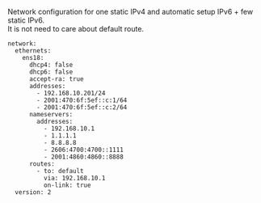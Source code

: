 
Network configuration for one static IPv4 and automatic setup IPv6 + few static IPv6.  
It is not need to care about default route.

```
network:
  ethernets:
    ens18:
      dhcp4: false
      dhcp6: false
      accept-ra: true
      addresses:
        - 192.168.10.201/24
        - 2001:470:6f:5ef::c:1/64
        - 2001:470:6f:5ef::c:2/64
      nameservers:
        addresses:
          - 192.168.10.1
          - 1.1.1.1
          - 8.8.8.8
          - 2606:4700:4700::1111
          - 2001:4860:4860::8888
      routes:
        - to: default
          via: 192.168.10.1
          on-link: true
  version: 2
```
